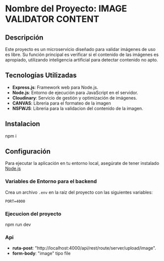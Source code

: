 # Nombre del Proyecto: IMAGE VALIDATOR CONTENT  

## Descripción  

Este proyecto es un microservicio diseñado para validar imágenes de uso es libre. Su función principal es verificar si el contenido de las imágenes es apropiado, utilizando inteligencia artificial para detectar contenido no apto. 

## Tecnologías Utilizadas  

- **Express.js**: Framework web para Node.js.  
- **Node.js**: Entorno de ejecución para JavaScript en el servidor.  
- **Cloudinary**: Servicio de gestión y optimización de imágenes.  
- **CANVAS**: Libreria para el formateo de la imagen
- **NSFWJS**: Libreria para la validacion del contenido de la imagen.

## Instalacion

npm i

## Configuración  
Para ejecutar la aplicación en tu entorno local, asegúrate de tener instalado [Node.js](https://nodejs.org/)

### Variables de Entorno para el backend  

Crea un archivo `.env` en la raíz del proyecto con las siguientes variables:  

```env  
PORT=4000  
```

### Ejecucion del proyecto

npm run dev

### Api 
- **ruta-post**: "http://localhost:4000/api/rest/route/server/upload/image".
- **form-body**: "image" tipo file

